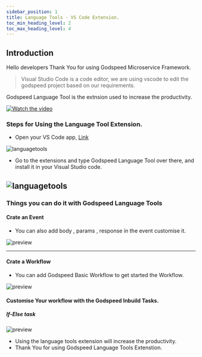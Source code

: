 ```yaml
---
sidebar_position: 1
title: Language Tools - VS Code Extension.
toc_min_heading_level: 2
toc_max_heading_level: 4
---
```


## Introduction

Hello developers Thank You for using Godspeed Microservice Framework. 


>  Visual Studio Code is a code editor, we are using vscode to edit the godspeed project based on our requirements. 

Godspeed Language Tool is the extnsion used to increase the productivity.

[![Watch the video](/img/vscode_front.png)](https://www.youtube.com/watch?v=Yir19zd492I)


### Steps for Using the Language Tool Extension.

- Open your VS Code app, [Link](https://code.visualstudio.com/)

![languagetools](/img/vscode_front.png)

- Go to the extensions and type Godspeed Language Tool over there, and install it in your Visual Studio code.

![languagetools](/img/godspeedlanguagetools.png)
---
### Things you can do it with Godspeed Language Tools

#### Crate an Event
- You can also add body , params , response in the event customise it. 

![preview](/img/video-gif/godspeed_event.gif "Godspeed Event Sample")

---
#### Crate a Workflow 
- You can add Godspeed Basic Workflow to get started the Workflow. 

![preview](/img/video-gif/godspeed_workflow.gif "Godspeed Workflow Sample")

#### Customise Your workflow with the Godspeed Inbuild Tasks.

##### If-Else task 

![preview](/img/video-gif/if_else_task.gif "Godspeed Inbuild Tasks")

- Using the language tools extension will increase the productivity. 
- Thank You for using Godspeed Language Tools Extenstion.